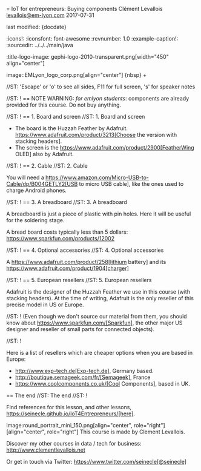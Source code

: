 = IoT for entrepreneurs: Buying components
Clément Levallois <levallois@em-lyon.com>
2017-07-31

last modified: {docdate}

:icons!:
:iconsfont:   font-awesome
:revnumber: 1.0
:example-caption!:
:sourcedir: ../../../main/java

:title-logo-image: gephi-logo-2010-transparent.png[width="450" align="center"]

image::EMLyon_logo_corp.png[align="center"]
{nbsp} +

//ST: 'Escape' or 'o' to see all sides, F11 for full screen, 's' for speaker notes

//ST: !
== NOTE
WARNING: *for emlyon students*: components are already provided for this course. Do not buy anything.

//ST: !
== 1. Board and screen
//ST: 1. Board and screen

- The board is the Huzzah Feather by Adafruit. https://www.adafruit.com/product/3213[Choose the version with stacking headers].
- The screen is the https://www.adafruit.com/product/2900[FeatherWing OLED] also by Adafruit.

//ST: !
== 2. Cable
//ST: 2. Cable

You will need a https://www.amazon.com/Micro-USB-to-Cable/dp/B004GETLY2[USB to micro USB cable], like the ones used to charge Android phones.


//ST: !
== 3. A breadboard
//ST: 3. A breadboard

A breadboard is just a piece of plastic with pin holes. Here it will be useful for the soldering stage.

A bread board costs typically less than 5 dollars: https://www.sparkfun.com/products/12002

//ST: !
== 4. Optional accessories
//ST: 4. Optional accessories

A https://www.adafruit.com/product/258[lithium battery] and its https://www.adafruit.com/product/1904[charger]

//ST: !
== 5. European resellers
//ST: 5. European resellers

Adafruit is the designer of the Huzzah Feather we use in this course (with stacking headers). At the time of writing, Adafruit is the only reseller of this precise model in US or Europe.

//ST: !
(Even though we don't source our material from them, you should know about https://www.sparkfun.com/[Sparkfun], the other major US designer and reseller of small parts for connected objects).

//ST: !

Here is a list of resellers which are cheaper options when you are based in Europe:

- http://www.exp-tech.de[Exp-tech.de], Germany based.
- http://boutique.semageek.com/fr/[Semageek], France
- https://www.coolcomponents.co.uk/[Cool Components], based in UK.

== The end
//ST: The end
//ST: !

Find references for this lesson, and other lessons, https://seinecle.github.io/IoT4Entrepreneurs/[here].

image:round_portrait_mini_150.png[align="center", role="right"][align="center", role="right"]
This course is made by Clement Levallois.

Discover my other courses in data / tech for business: http://www.clementlevallois.net

Or get in touch via Twitter: https://www.twitter.com/seinecle[@seinecle]
